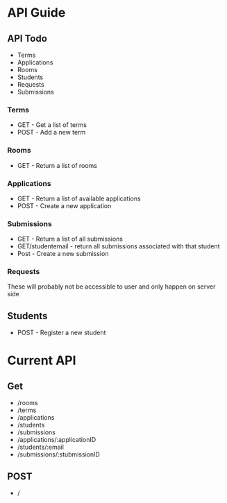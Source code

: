 # API Guide



## API Todo
* Terms
* Applications
* Rooms
* Students
* Requests
* Submissions

### Terms
* GET - Get a list of terms
* POST - Add a new term

### Rooms
* GET - Return a list of rooms

### Applications
* GET - Return a list of available applications
* POST - Create a new application

### Submissions
* GET - Return a list of all submissions
* GET/studentemail - return all submissions associated with that student
* Post - Create a new submission

### Requests
These will probably not be accessible to user and only happen on server side

## Students
* POST - Register a new student


# Current API
## Get
* /rooms
* /terms
* /applications
* /students
* /submissions
* /applications/:applicationID
* /students/:email
* /submissions/:stubmissionID

## POST
* /